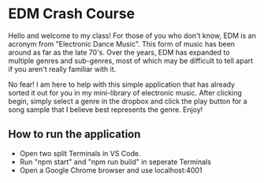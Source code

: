 # EDM Crash Course

Hello and welcome to my class! For those of you who don't know, EDM is an acronym from "Electronic Dance Music". This form of music has been around as far as the late 70's. Over the years, EDM has expanded to multiple genres and sub-genres, most of which may be difficult to tell apart if you aren't really familiar with it. 

No fear! I am here to help with this simple application that has already sorted it out for you in my mini-library of electronic music. After clicking begin, simply select a genre in the dropbox and click the play button for a song sample that I believe best represents the genre. Enjoy!

## How to run the application

- Open two split Terminals in VS Code.
- Run "npm start" and "npm run build" in seperate Terminals
- Open a Google Chrome browser and use localhost:4001
